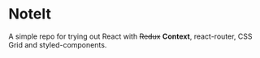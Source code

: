 # NoteIt

A simple repo for trying out React with ~~Redux~~ **Context**, react-router, CSS Grid and styled-components.
